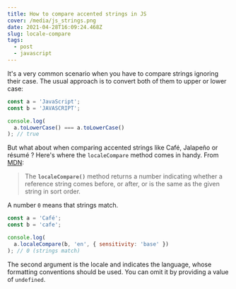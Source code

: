 ```yaml
---
title: How to compare accented strings in JS
cover: /media/js_strings.png
date: 2021-04-28T16:09:24.468Z
slug: locale-compare
tags:
  - post
  - javascript
---
```

It's a very common scenario when you have to compare strings ignoring their case. The usual approach is to convert both of them to upper or lower case:

```javascript
const a = 'JavaScript';
const b = 'JAVASCRIPT';

console.log(
  a.toLowerCase() === a.toLowerCase()
); // true
```

But what about when comparing accented strings like Café, Jalapeño or résumé ? Here's where the `localeCompare` method comes in handy. From [MDN](https://developer.mozilla.org/en-US/docs/Web/JavaScript/Reference/Global_Objects/String/localeCompare):

> The **`localeCompare()`** method returns a number indicating whether a reference string comes before, or after, or is the same as the given string in sort order.

A number `0` means that strings match.

```javascript
const a = 'Café';
const b = 'cafe';

console.log(
  a.localeCompare(b, 'en', { sensitivity: 'base' })
); // 0 (strings match)
```

The second argument is the locale and indicates the language, whose formatting conventions should be used. You can omit it by providing a value of `undefined`.